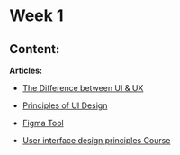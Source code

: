 # Week 1 

## Content:

 **Articles:**
- [The Difference between UI & UX](https://www.interaction-design.org/literature/article/ux-vs-ui-what-s-the-difference)
- [Principles of UI Design](https://uxplanet.org/7-key-principles-of-ui-design-fbf05f5805f)

- [Figma Tool](https://learnux.io/course/figma)
- [User interface design principles Course](https://www.edraak.org/en/programs/course/uidesign-v1/)

    


